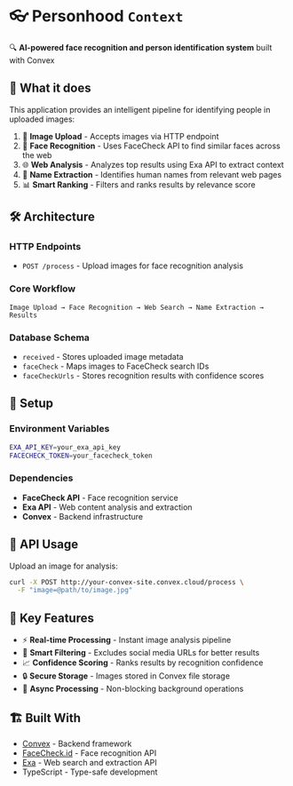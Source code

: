 # 👓 Personhood `Context`

🔍 **AI-powered face recognition and person identification system** built with Convex

## 🚀 What it does

This application provides an intelligent pipeline for identifying people in uploaded images:

1. 📸 **Image Upload** - Accepts images via HTTP endpoint
2. 🤖 **Face Recognition** - Uses FaceCheck API to find similar faces across the web  
3. 🌐 **Web Analysis** - Analyzes top results using Exa API to extract context
4. 👤 **Name Extraction** - Identifies human names from relevant web pages
5. 📊 **Smart Ranking** - Filters and ranks results by relevance score

## 🛠️ Architecture

### HTTP Endpoints
- `POST /process` - Upload images for face recognition analysis

### Core Workflow
```
Image Upload → Face Recognition → Web Search → Name Extraction → Results
```

### Database Schema
- `received` - Stores uploaded image metadata
- `faceCheck` - Maps images to FaceCheck search IDs  
- `faceCheckUrls` - Stores recognition results with confidence scores

## 🔧 Setup

### Environment Variables
```bash
EXA_API_KEY=your_exa_api_key
FACECHECK_TOKEN=your_facecheck_token
```

### Dependencies
- **FaceCheck API** - Face recognition service
- **Exa API** - Web content analysis and extraction
- **Convex** - Backend infrastructure

## 📡 API Usage

Upload an image for analysis:
```bash
curl -X POST http://your-convex-site.convex.cloud/process \
  -F "image=@path/to/image.jpg"
```

## 🎯 Key Features

- ⚡ **Real-time Processing** - Instant image analysis pipeline
- 🎯 **Smart Filtering** - Excludes social media URLs for better results  
- 📈 **Confidence Scoring** - Ranks results by recognition confidence
- 🔒 **Secure Storage** - Images stored in Convex file storage
- 🌊 **Async Processing** - Non-blocking background operations

## 🏗️ Built With

- [Convex](https://convex.dev) - Backend framework
- [FaceCheck.id](https://facecheck.id) - Face recognition API
- [Exa](https://exa.ai) - Web search and extraction API
- TypeScript - Type-safe development 